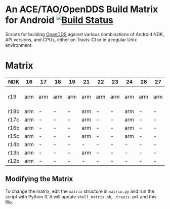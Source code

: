 # An ACE/TAO/OpenDDS Build Matrix for Android [![Build Status](https://travis-ci.org/iguessthislldo/OpenDDS-Android.svg?branch=master)](https://travis-ci.org/iguessthislldo/OpenDDS-Android)

Scripts for building [OpenDDS](https://github.com/objectcomputing/OpenDDS)
against various combinations of Android NDK, API versions, and
CPUs, either on Travis-CI or in a regular Unix environment.

# Matrix

<!-- BEGIN MATRIX -->
<!-- This part is generated by matrix.py -->
| NDK | 16  | 17  | 18  | 19  | 21  | 22  | 23  | 24  | 26  | 27  | 28  |
| --- | --- | --- | --- | --- | --- | --- | --- | --- | --- | --- | --- |
| r19 | arm | arm | arm | arm | arm | arm | arm | arm | arm | arm | arm, arm64, x86_64 |
| r18b | arm | - | - | - | arm | - | - | arm | - | - | arm |
| r17c | arm | - | - | - | arm | - | - | arm | - | - | arm |
| r16b | arm | - | - | - | arm | - | - | arm | - | - | - |
| r15c | arm | - | - | - | arm | - | - | arm | - | - | - |
| r14b | arm | - | - | - | - | - | - | - | - | - | - |
| r13b | arm | - | - | - | arm | - | - | - | - | - | - |
| r12b | arm | - | - | - | - | - | - | - | - | - | - |
<!-- END MATRIX -->

## Modifying the Matrix

To change the matrix, edit the `matrix` structure in `matrix.py` and run the
script with Python 3. It will update `shell_matrix.sh`, `.travis.yml` and this file.

<!-- TODO: FIX
# Running the Matrix

## One Case At a Time

To run the matrix one case at a time, run:

```sh
cp settings.sh default.settings.sh
```

And edit `settings.sh` to what kind of build you're looking for.

After that you can run:

```sh
bash get-ACE-TAO.sh
bash get-OpenDDS.sh
bash get-NDK.sh
```

Alternatively you can reuse ones already downloaded/built by using links and
the `host_tools` option in `settings.sh`.

To build the single case that's now set up, run:

```sh
bash single_round.sh
```

## All the Cases

To run all the cases in the matrix, just run:

```sh
bash shell_matrix.sh
```
-->
